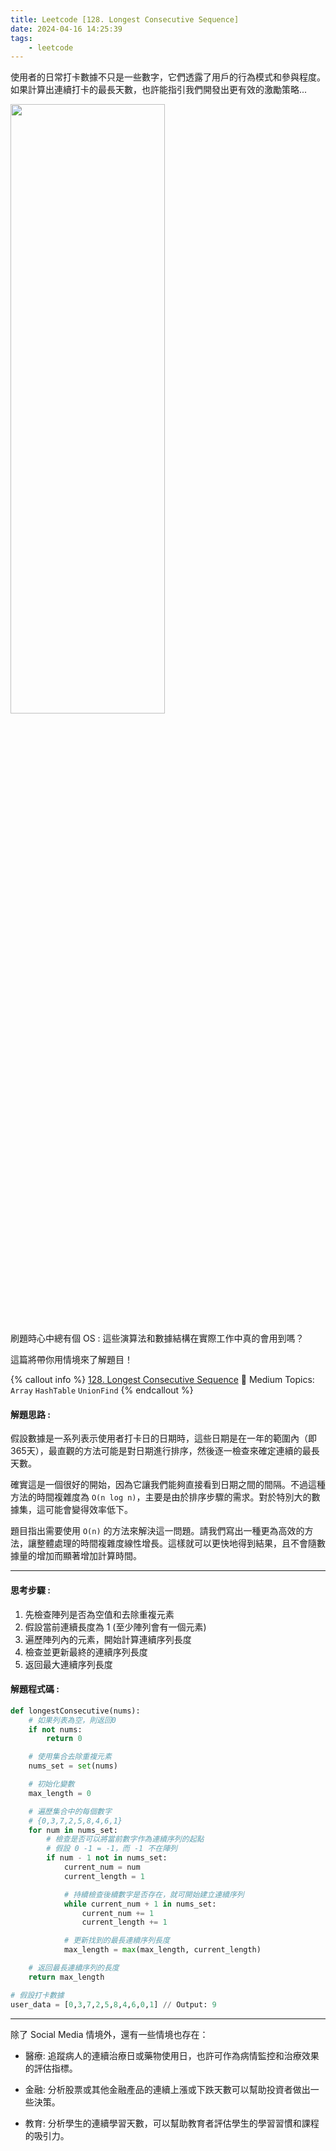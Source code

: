 ```yaml
---
title: Leetcode [128. Longest Consecutive Sequence]
date: 2024-04-16 14:25:39
tags: 
    - leetcode
---
```


使用者的日常打卡數據不只是一些數字，它們透露了用戶的行為模式和參與程度。
如果計算出連續打卡的最長天數，也許能指引我們開發出更有效的激勵策略...

<!-- more -->

<img src="https://i.imgur.com/sY2ZBvn.jpeg" width="70%" height="50%">
<br>

刷題時心中總有個 OS : 這些演算法和數據結構在實際工作中真的會用到嗎？

這篇將帶你用情境來了解題目！


{% callout info %}
[128. Longest Consecutive Sequence](https://leetcode.com/problems/longest-consecutive-sequence/description/)
🧡 Medium
Topics: `Array` `HashTable` `UnionFind`
{% endcallout %}

#### 解題思路 :

假設數據是一系列表示使用者打卡日的日期時，這些日期是在一年的範圍內（即365天），最直觀的方法可能是對日期進行排序，然後逐一檢查來確定連續的最長天數。

確實這是一個很好的開始，因為它讓我們能夠直接看到日期之間的間隔。不過這種方法的時間複雜度為 `O(n log n)`，主要是由於排序步驟的需求。對於特別大的數據集，這可能會變得效率低下。

題目指出需要使用 `O(n)` 的方法來解決這一問題。請我們寫出一種更為高效的方法，讓整體處理的時間複雜度線性增長。這樣就可以更快地得到結果，且不會隨數據量的增加而顯著增加計算時間。

<hr>

#### 思考步驟 :
1. 先檢查陣列是否為空值和去除重複元素
2. 假設當前連續長度為 1 (至少陣列會有一個元素)
3. 遍歷陣列內的元素，開始計算連續序列長度
4. 檢查並更新最終的連續序列長度
5. 返回最大連續序列長度

#### 解題程式碼 :

```python
def longestConsecutive(nums):
    # 如果列表為空，則返回0
    if not nums:
        return 0

    # 使用集合去除重複元素
    nums_set = set(nums)

    # 初始化變數
    max_length = 0

    # 遍歷集合中的每個數字
    # {0,3,7,2,5,8,4,6,1}
    for num in nums_set:
        # 檢查是否可以將當前數字作為連續序列的起點
        # 假設 0 -1 = -1，而 -1 不在陣列
        if num - 1 not in nums_set:
            current_num = num
            current_length = 1

            # 持續檢查後續數字是否存在，就可開始建立連續序列
            while current_num + 1 in nums_set:
                current_num += 1
                current_length += 1

            # 更新找到的最長連續序列長度
            max_length = max(max_length, current_length)

    # 返回最長連續序列的長度
    return max_length

# 假設打卡數據
user_data = [0,3,7,2,5,8,4,6,0,1] // Output: 9

```
<hr>

除了 Social Media 情境外，還有一些情境也存在：

- 醫療: 追蹤病人的連續治療日或藥物使用日，也許可作為病情監控和治療效果的評估指標。

- 金融: 分析股票或其他金融產品的連續上漲或下跌天數可以幫助投資者做出一些決策。

- 教育: 分析學生的連續學習天數，可以幫助教育者評估學生的學習習慣和課程的吸引力。
